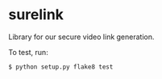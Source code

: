 surelink
========

Library for our secure video link generation.

To test, run:

    $ python setup.py flake8 test

